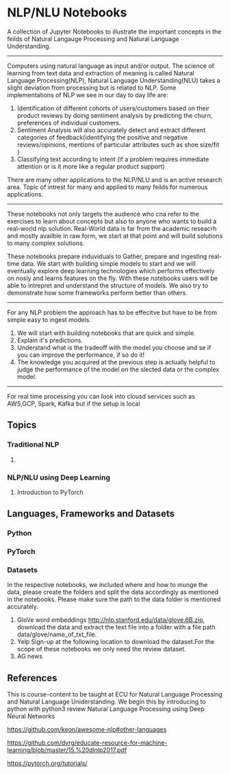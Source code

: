 # NLP/NLU Notebooks

A collection of Jupyter Notebooks to illustrate the important concepts in the feilds of Natural Langauge Processing and Natural Language Understanding.

---
Computers using natural language as input and/or output. The science of learning from text data and extraction of meaning is called Natural Language Processing(NLP), Natural Language Understanding(NLU) takes a slight deviation from processing but is related to NLP.
Some implementations of NLP we see in our day to day life are:
1. Identification of different cohorts of users/customers based on their product reviews by doing sentiment analysis by predicting the churn, preferences of individual customers.
2. Sentiment Analysis will also accurately detect and extract different categories of feedback(identifying the positive and negative reviews/opinions, mentions of particular attributes such as shoe size/fit )
3. Classifying text according to intent (if a problem requires immediate attention or is it more like a regular product support)

There are many other applications to the NLP/NLU and is an active research area. Topic of intrest for many and applied to many feilds for numerous applications.

---
These notebooks not only targets the audience who cna refer to the exercises to learn about concepts but also to anyone who wants to build a real-world nlp solution. Real-World data is far from the academic reseacrh and mostly availble in raw form, we start at that point and will build solutions to many complex solutions.

These notebooks prepare induviduals to Gather, prepare and ingesting real-time data. We start with building simple models to start and we will eventually explore deep learning technologies which performs effectively on nosiy and learns features on the fly. With these notebooks users will be able to intrepret and understand the structure of models. We also try to demonstrate how some frameworks perform better than others.

---

For any NLP problem the approach has to be effecitve but have to be from simple easy to ingest models.

1. We will start with building notebooks that are quick and simple.
2. Explain it's predictions.
3. Understand what is the tradeoff with the model you choose and se if you can improve the performance, if so do it!
4. The knowledge you acquired at the previous step is actually helpful to judge the performance of the model on the slected     data or the complex model.

---
 For real time processing you can look into clousd services such as AWS,GCP, Spark, Kafka but if the setup is local 



## Topics


### Traditional NLP 
  1. 
  
  
### NLP/NLU using Deep Learning
1. Introduction to PyTorch
  

##  Languages, Frameworks and Datasets

  ### Python
  
  ### PyTorch
  
  ### Datasets
  In the respective notebooks, we included where and how to munge the data, please create the folders and split the data accordingly as mentioned in the notebooks. Please make sure the path to the data folder is mentioned accurately.
  1. GloVe word embeddings http://nlp.stanford.edu/data/glove.6B.zip, download the data and extract the text file into a folder with a file path data/glove/name_of_txt_file.
  2. Yelp 
  Sign-up at the following location to download the dataset.For the scope of these notebooks we only need the review dataset.
  3. AG news 
  
  

## References



This is course-content to be taught at ECU for Natural Language Processing and Natural Language Uniderstanding.
We begin this by introducing to python with python3 review
Natural Language Processing using Deep Neural Networks

https://github.com/keon/awesome-nlp#other-languages

https://github.com/dvrg/educate-resource-for-machine-learning/blob/master/15.%20dlnlp2017.pdf

https://pytorch.org/tutorials/
